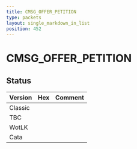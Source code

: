 ```yaml
---
title: CMSG_OFFER_PETITION
type: packets
layout: single_markdown_in_list
position: 452
---
```


# CMSG_OFFER_PETITION

## Status

Version | Hex | Comment
---------- | ---------- | ---------- 
Classic |  |  
TBC |  |  
WotLK |  |  
Cata |  |  
